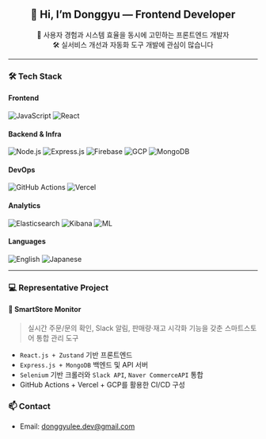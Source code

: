<h2 align="center">👋 Hi, I’m Donggyu — Frontend Developer</h2>

<p align="center">
🚀 사용자 경험과 시스템 효율을 동시에 고민하는 프론트엔드 개발자<br/>
🛠️ 실서비스 개선과 자동화 도구 개발에 관심이 많습니다
</p>

---

### 🛠️ Tech Stack

#### Frontend  
![JavaScript](https://img.shields.io/badge/JavaScript-ES6+-F7DF1E?style=flat-square&logo=javascript&logoColor=black)
![React](https://img.shields.io/badge/React.js-61DAFB?style=flat-square&logo=react&logoColor=black)

#### Backend & Infra  
![Node.js](https://img.shields.io/badge/Node.js-339933?style=flat-square&logo=node.js&logoColor=white)
![Express.js](https://img.shields.io/badge/Express.js-000000?style=flat-square&logo=express&logoColor=white)
![Firebase](https://img.shields.io/badge/Firebase-FFCA28?style=flat-square&logo=firebase&logoColor=black)
![GCP](https://img.shields.io/badge/GCP-4285F4?style=flat-square&logo=googlecloud&logoColor=white)
![MongoDB](https://img.shields.io/badge/MongoDB-47A248?style=flat-square&logo=mongodb&logoColor=white)

#### DevOps  
![GitHub Actions](https://img.shields.io/badge/GitHub_Actions-2088FF?style=flat-square&logo=githubactions&logoColor=white)
![Vercel](https://img.shields.io/badge/Vercel-000000?style=flat-square&logo=vercel&logoColor=white)

#### Analytics  
![Elasticsearch](https://img.shields.io/badge/Elasticsearch-005571?style=flat-square&logo=elasticsearch&logoColor=white)
![Kibana](https://img.shields.io/badge/Kibana-E8478B?style=flat-square&logo=kibana&logoColor=white)
![ML](https://img.shields.io/badge/Machine_Learning-FF6F00?style=flat-square&logo=python&logoColor=white)

#### Languages  
![English](https://img.shields.io/badge/English-Intermediate_High-blue?style=flat-square)
![Japanese](https://img.shields.io/badge/Japanese-Intermediate_Low-red?style=flat-square)

---

### 💻 Representative Project

#### 🛒 SmartStore Monitor  
> 실시간 주문/문의 확인, Slack 알림, 판매량·재고 시각화 기능을 갖춘 스마트스토어 통합 관리 도구

- `React.js + Zustand` 기반 프론트엔드
- `Express.js + MongoDB` 백엔드 및 API 서버
- `Selenium` 기반 크롤러와 `Slack API`, `Naver CommerceAPI` 통합
- GitHub Actions + Vercel + GCP를 활용한 CI/CD 구성

### 📫 Contact

- Email: donggyulee.dev@gmail.com
